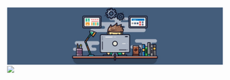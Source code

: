 ![Header](https://github.com/JIboJIb/JIboJIb/blob/main/Assets/header.jpg)
![](https://komarev.com/ghpvc/?username=JIboJIb)

